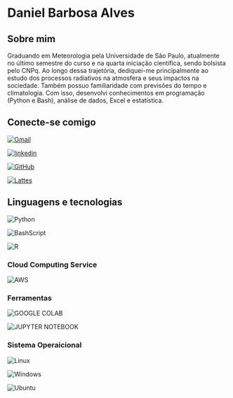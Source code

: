 
# Daniel Barbosa Alves  

##  Sobre mim

Graduando em Meteorologia pela Universidade de São Paulo, atualmente no último semestre do curso e na quarta iniciação científica, sendo bolsista pelo CNPq. Ao longo dessa trajetória, dediquei-me principalmente ao estudo dos processos radiativos na atmosfera e seus impactos na sociedade. Também possuo familiaridade com previsões do tempo e climatologia. Com isso, desenvolvi conhecimentos em programação (Python e Bash), análise de dados, Excel e estatística.
##  Conecte-se comigo

[![Gmail](https://img.shields.io/badge/Gmail-333333?style=for-the-badge&logo=gmail&logoColor=red)](mailto:danielbarbosaalves@usp.br)

[![linkedin](https://img.shields.io/badge/linkedin-0A66C2?style=for-the-badge&logo=linkedin&logoColor=white)](https://www.linkedin.com/in/daniel-barbosa-alves-414a4021a/)

[![GitHub](https://img.shields.io/badge/GitHub-100000?style=for-the-badge&logo=github&logoColor=white)](https://github.com/Daniel-AlvesS)

[![Lattes](https://img.shields.io/badge/Lattes-87CEEB?style=for-the-badge&logo=&logoColor=white)](http://lattes.cnpq.br/2154844517193886)

##  Linguagens e tecnologias

![Python](https://img.shields.io/badge/python-3670A0?style=for-the-badge&logo=python&logoColor=ffdd54)

![BashScript](https://img.shields.io/badge/bash%20script-0101?style=flat&logo=gnubash&logoColor=%23FFFFFF&labelColor=%23000000)

![R](https://img.shields.io/badge/R-276DC3?style=for-the-badge&logo=r&logoColor=white)


### Cloud Computing Service

![AWS](https://img.shields.io/badge/AWS-000.svg?style=for-the-badge&logo=amazon-aws&logoColor=white)



### Ferramentas
![GOOGLE COLAB](https://img.shields.io/badge/google%20Colab-FF8C00.svg?style=for-the-badge&logo=amazon-aws&logoColor=white)

![JUPYTER NOTEBOOK](https://img.shields.io/badge/JUPYTER%20NOTEBOOK-E9967A.svg?style=for-the-badge&logo=amazon-aws&logoColor=white)


### Sistema Operaicional
![Linux](https://img.shields.io/badge/Linux-000?style=for-the-badge&logo=linux&logoColor=FCC624)

![Windows](https://img.shields.io/badge/Windows-000?style=for-the-badge&logo=windows&logoColor=2CA5E0)


![Ubuntu](https://img.shields.io/badge/Ubuntu-35495E?style=for-the-badge&logo=ubuntu&logoColor=2CA5E0)
